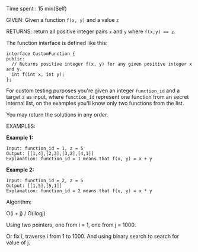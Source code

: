 Time spent :  15 min(Self)

GIVEN: Given a function `f(x, y)` and a value `z`

RETURNS: return all positive integer pairs `x` and `y` where `f(x,y) == z`.

The function interface is defined like this: 

```
interface CustomFunction {
public:
  // Returns positive integer f(x, y) for any given positive integer x and y.
  int f(int x, int y);
};
```

For custom testing purposes you're given an integer `function_id` and a target `z` as input, where `function_id` represent one function from an secret internal list, on the examples you'll know only two functions from the list.  

You may return the solutions in any order.

EXAMPLES:

**Example 1:**

```
Input: function_id = 1, z = 5
Output: [[1,4],[2,3],[3,2],[4,1]]
Explanation: function_id = 1 means that f(x, y) = x + y
```

**Example 2:**

```
Input: function_id = 2, z = 5
Output: [[1,5],[5,1]]
Explanation: function_id = 2 means that f(x, y) = x * y
```

Algorithm:

O(i + j) / O(ilogj)

Using two pointers, one from i = 1, one from j = 1000.

Or fix i, traverse i from 1 to 1000. And using binary search to search for value of j.